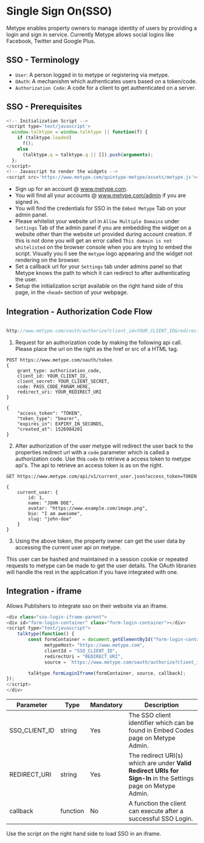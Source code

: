 # Single Sign On(SSO)

Metype enables property owners to manage identity of users by providing a login and sign in service.
Currently Metype allows social logins like Facebook, Twitter and Google Plus.

## SSO - Terminology
* `User`: A person logged in to metype or registering via metype.
* `OAuth`: A mechanishm which authenticates users based on a token/code.
* `Authorization Code`: A code for a client to get authenticated on a server.

## SSO - Prerequisites

```javascript
<!-- Initialization Script -->
<script type='text/javascript'>
  window.talktype = window.talktype || function(f) {
    if (talktype.loaded)
      f();
    else
      (talktype.q = talktype.q || []).push(arguments);
  };
</script>
<!-- Javascript to render the widgets -->
<script src='https://www.metype.com/quintype-metype/assets/metype.js'></script> -->
```

* Sign up for an account @ www.metype.com.
* You will find all your accounts @ www.metype.com/admin if you are signed in.
* You will find the credentials for SSO in the `Embed Metype` Tab on your admin panel.
* Please whitelist your website url in `Allow Multiple Domains` under `Settings` Tab of the admin panel if you are embedding the widget on a website other than the website url provided during account creation. If this is not done you will get an error called `This domain is not whitelisted` on the browser console when you are trying to embed the script. Visually you ll see the `metype` logo appearing and the widget not rendering on the browser.
* Set a callback url for your `Settings` tab under admins panel so that Metype knows the path to which it can redirect to after authenticating the user.
* Setup the initialization script available on the right hand side of this page, in the `<head>` section of your webpage.


## Integration - Authorization Code Flow

```javascript

http://www.metype.com/oauth/authorize?client_id=YOUR_CLIENT_ID&redirect_uri=REDIRECT_URL&response_type=code
```

1) Request for an authorization code by making the following api call.
Please place the url on the right as the href or src of a HTML tag.

```shell--request
POST https://www.metype.com/oauth/token
{
    grant_type: authorization_code,
    client_id: YOUR_CLIENT_ID,
    client_secret: YOUR_CLIENT_SECRET,
    code: PASS_CODE_PARAM_HERE,
    redirect_uri: YOUR_REDIRECT_URI
}
```
```shell--response
{
    "access_token": "TOKEN",
    "token_type": "bearer",
    "expires_in": EXPIRY_IN_SECONDS,
    "created_at": 1526984201
}
```

2) After authorization of the user metype will redirect the user back to the properties redirect url with a `code` parameter which is called a authorization code.
Use this `code` to retrieve a access token to metype api's. The api to retrieve an access token is as on the right.

```shell--request
GET https://www.metype.com/api/v1/current_user.json?access_token=TOKEN
```
```shell-response
{
    current_user: {
        id: 1,
        name: "JOHN DOE",
        avatar: "https://www.example.com/image.png",
        bio: "I am awesome",
        slug: "john-doe"
    }
}
```

3) Using the above token, the property owner can get the user data by accessing the current user api on metype.


This user can be hashed and maintained in a session cookie or repeated requests to metype can be made to get the user details.
The OAuth libraries will handle the rest in the application if you have integrated with one.


## Integration - iframe
Allows Publishers to integrate sso on their website via an iframe.

```javascript
<div class="sso-login-iframe-parent">
<div id="form-login-container" class="form-login-container"></div>
<script type="text/javascript">
    talktype(function() {
        const formContainer = document.getElementById("form-login-container"),
              metypeHost= "https://www.metype.com",
              clientId = "SSO_CLIENT_ID",
              redirectUri = "REDIRECT_URI",
              source = `https://www.metype.com/oauth/authorize?client_id=${clientId}&redirect_uri=${redirectUri}&response_type=code` ;

        talktype.formLoginIframe(formContainer, source, callback);
});
</script>
</div>
```

|Parameter|Type|Mandatory|Description|
| ------------------- |---  |---    |---    |
|SSO_CLIENT_ID|string|Yes|The SSO client identifier which can be found in Embed Codes page on Metype Admin.|
|REDIRECT_URI|string|Yes|The redirect URI(s) which are under **Valid Redirect URIs for Sign-In** in the Settings page on Metype Admin.|
|callback|function|No|A function the client can execute after a successful SSO Login.|



Use the script on the right hand side to load SSO in an iframe.
